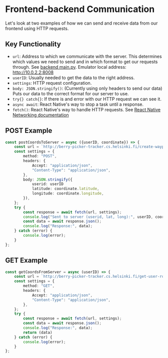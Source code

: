 # Frontend-backend Communication

Let's look at two examples of how we can send and receive data from our frontend using HTTP requests.

## Key Functionality

- `url`: Address to which we communicate with the server. This determines which values we need to send and in which format to get our requests through. See [backend main.py](https://github.com/marjanpoimijat/berry-picker-tracker-server/blob/main/src/main.py). Emulator local address: http://10.0.2.2:8008
- `userID`: Usually needed to get the data to the right address.
- `settings`: HTTP request configuration.
- `body: JSON.stringify()`: (Currently using only headers to send our data) Puts our data to the correct format for our server to use.
- `try{} catch{}`: If there is and error with our HTTP request we can see it.
- `async await`: React Native's way to stop a task until a response.
- `fetch()`: React Native's way to handle HTTP requests. See [React Native Networking documentation](https://reactnative.dev/docs/network)

## POST Example

```typescript
const postCoordsToServer = async ({userID, coordinate}) => {
	const url = `http://berry-picker-tracker.cs.helsinki.fi/create-waypoint`;
	const settings = {
		method: "POST",
		headers: {
			Accept: "application/json",
			"Content-Type": "application/json",
		},
		body: JSON.stringify({
			userid: userID
			latitude: coordinate.latitude,
			longitude: coordinate.longitude,
		}),
	};
	try {
		const response = await fetch(url, settings);
		console.log("Sent to server (userid, lat, long):", userID, coordinate.latitude, coordinate.longitude);
		const data = await response.json();
		console.log("Response:", data);
	} catch (error) {
		console.log(error);
	}
};
```

## GET Example

```typescript
const getCoordsFromServer = async (userID) => {
	const url = `http://berry-picker-tracker.cs.helsinki.fi/get-user-routes/{userID}`;
	const settings = {
		method: "GET",
		headers: {
			Accept: "application/json",
			"Content-Type": "application/json",
		},
	};
	try {
		const response = await fetch(url, settings);
		const data = await response.json();
		console.log("Response:", data);
		return (data)
	} catch (error) {
		console.log(error);
	}
};
```
